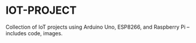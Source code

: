 # IOT-PROJECT
Collection of IoT projects using Arduino Uno, ESP8266, and Raspberry Pi – includes code, images.
